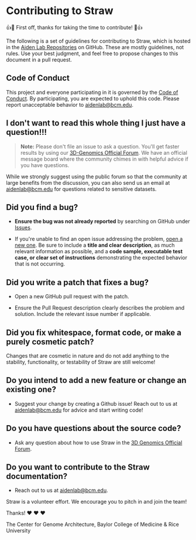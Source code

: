 # Contributing to Straw

:+1::tada: First off, thanks for taking the time to contribute! :tada::+1:

The following is a set of guidelines for contributing to Straw, which is hosted in the [Aiden Lab Repositories](https://github.com/aidenlab) on GitHub. These are mostly guidelines, not rules. Use your best judgment, and feel free to propose changes to this document in a pull request.

## Code of Conduct

This project and everyone participating in it is governed by the [Code of Conduct](CODE_OF_CONDUCT.md). By participating, you are expected to uphold this code. Please report unacceptable behavior to [aidenlab@bcm.edu](mailto:aidenlab@bcm.edu).

## I don't want to read this whole thing I just have a question!!!

> **Note:** Please don't file an issue to ask a question. You'll get faster results by using our [3D-Genomics Official Forum](https://aidenlab.org/forum.html). We have an official message board where the community chimes in with helpful advice if you have questions.

While we strongly suggest using the public forum so that the community at large benefits from the discussion, you can also send us an email at [aidenlab@bcm.edu](mailto:aidenlab@bcm.edu) for questions related to sensitive datasets.

## **Did you find a bug?**

* **Ensure the bug was not already reported** by searching on GitHub under [Issues](https://github.com/aidenlab/straw/issues).

* If you're unable to find an open issue addressing the problem, [open a new one](https://github.com/aidenlab/straw/issues/new). Be sure to include a **title and clear description**, as much relevant information as possible, and a **code sample, executable test case, or clear set of instructions** demonstrating the expected behavior that is not occurring.

## **Did you write a patch that fixes a bug?**

* Open a new GitHub pull request with the patch.

* Ensure the Pull Request description clearly describes the problem and solution. Include the relevant issue number if applicable.

## **Did you fix whitespace, format code, or make a purely cosmetic patch?**

Changes that are cosmetic in nature and do not add anything to the stability, functionality, or testability of Straw are still welcome!

## **Do you intend to add a new feature or change an existing one?**

* Suggest your change by creating a Github issue! Reach out to us at [aidenlab@bcm.edu](mailto:aidenlab@bcm.edu) for advice and start writing code!

## **Do you have questions about the source code?**

* Ask any question about how to use Straw in the [3D Genomics Official Forum](https://aidenlab.org/forum.html).

## **Do you want to contribute to the Straw documentation?**

* Reach out to us at [aidenlab@bcm.edu](mailto:aidenlab@bcm.edu).

Straw is a volunteer effort. We encourage you to pitch in and join the team!

Thanks! :heart: :heart: :heart:

The Center for Genome Architecture,
Baylor College of Medicine & Rice University
